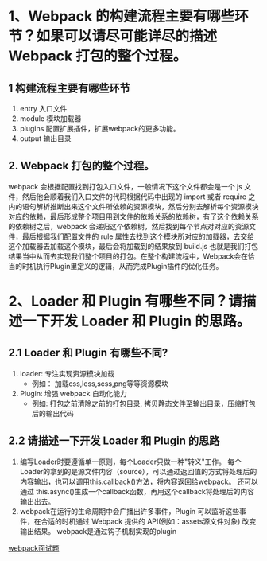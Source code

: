 
# 1、Webpack 的构建流程主要有哪些环节？如果可以请尽可能详尽的描述 Webpack 打包的整个过程。

## 1 构建流程主要有哪些环节
1. entry        入口文件
2. module       模块加载器
3. plugins      配置扩展插件，扩展webpack的更多功能。
4. output       输出目录

## 2.  Webpack 打包的整个过程。
webpack 会根据配置找到打包入口文件，一般情况下这个文件都会是一个 js 文件，然后他会顺着我们入口文件的代码根据代码中出现的 import 或者 require 之内的语句解析推断出来这个文件所依赖的资源模块，然后分别去解析每个资源模块对应的依赖，最后形成整个项目用到文件的依赖关系的依赖树，有了这个依赖关系的依赖树之后，webpack 会递归这个依赖树，然后找到每个节点对对应的资源文件，最后根据我们配置文件的 rule 属性去找到这个模块所对应的加载器，去交给这个加载器去加载这个模块，最后会将加载到的结果放到 build.js 也就是我们打包结果当中从而去实现我们整个项目的打包。在整个构建流程中，Webpack会在恰当的时机执行Plugin里定义的逻辑，从而完成Plugin插件的优化任务。



# 2、Loader 和 Plugin 有哪些不同？请描述一下开发 Loader 和 Plugin 的思路。
## 2.1 Loader 和 Plugin 有哪些不同?
1. loader: 专注实现资源模块加载
    - 例如： 加载css,less,scss,png等等资源模块
2. Plugin: 增强 webpack 自动化能力      
    - 例如: 打包之前清除之前的打包目录, 拷贝静态文件至输出目录，压缩打包后的输出代码

## 2.2 请描述一下开发 Loader 和 Plugin 的思路
1. 编写Loader时要遵循单一原则，每个Loader只做一种"转义"工作。 每个Loader的拿到的是源文件内容（source），可以通过返回值的方式将处理后的内容输出，也可以调用this.callback()方法，将内容返回给webpack。 还可以通过 this.async()生成一个callback函数，再用这个callback将处理后的内容输出出去。
2. webpack在运行的生命周期中会广播出许多事件，Plugin 可以监听这些事件，在合适的时机通过 Webpack 提供的 API(例如：assets源文件对象) 改变输出结果。  webpack是通过钩子机制实现的plugin

[webpack面试题](https://blog.csdn.net/I1326/article/details/107231543/)
